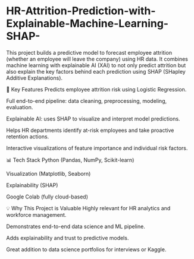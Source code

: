 # HR-Attrition-Prediction-with-Explainable-Machine-Learning-SHAP-
This project builds a predictive model to forecast employee attrition (whether an employee will leave the company) using HR data. It combines machine learning with explainable AI (XAI) to not only predict attrition but also explain the key factors behind each prediction using SHAP (SHapley Additive Explanations).

🚀 Key Features
Predicts employee attrition risk using Logistic Regression.

Full end-to-end pipeline: data cleaning, preprocessing, modeling, evaluation.

Explainable AI: uses SHAP to visualize and interpret model predictions.

Helps HR departments identify at-risk employees and take proactive retention actions.

Interactive visualizations of feature importance and individual risk factors.

📊 Tech Stack
Python (Pandas, NumPy, Scikit-learn)

Visualization (Matplotlib, Seaborn)

Explainability (SHAP)

Google Colab (fully cloud-based)

💡 Why This Project is Valuable
Highly relevant for HR analytics and workforce management.

Demonstrates end-to-end data science and ML pipeline.

Adds explainability and trust to predictive models.

Great addition to data science portfolios for interviews or Kaggle.
